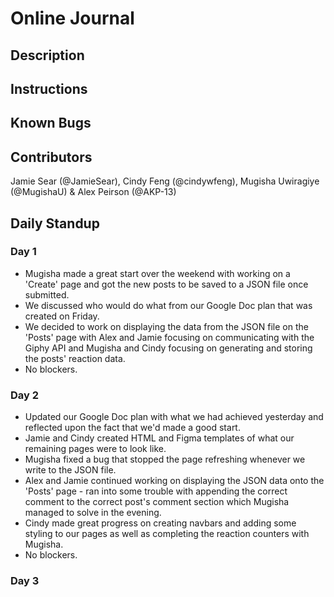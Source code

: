 # Online Journal

## Description

## Instructions

## Known Bugs

## Contributors

Jamie Sear (@JamieSear), Cindy Feng (@cindywfeng), Mugisha Uwiragiye (@MugishaU) & Alex Peirson (@AKP-13)

## Daily Standup

### Day 1
- Mugisha made a great start over the weekend with working on a 'Create' page and got the new posts to be saved to a JSON file once submitted.
- We discussed who would do what from our Google Doc plan that was created on Friday. 
- We decided to work on displaying the data from the JSON file on the 'Posts' page with Alex and Jamie focusing on communicating with the Giphy API and Mugisha and Cindy focusing on generating and storing the posts' reaction data.
- No blockers.

### Day 2
- Updated our Google Doc plan with what we had achieved yesterday and reflected upon the fact that we'd made a good start.  
- Jamie and Cindy created HTML and Figma templates of what our remaining pages were to look like.  
- Mugisha fixed a bug that stopped the page refreshing whenever we write to the JSON file.
- Alex and Jamie continued working on displaying the JSON data onto the 'Posts' page - ran into some trouble with appending the correct comment to the correct post's comment section which Mugisha managed to solve in the evening.
- Cindy made great progress on creating navbars and adding some styling to our pages as well as completing the reaction counters with Mugisha. 
- No blockers.

### Day 3
